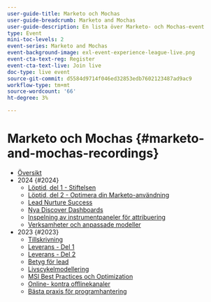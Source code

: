```yaml
---
user-guide-title: Marketo och Mochas
user-guide-breadcrumb: Marketo and Mochas
user-guide-description: En lista över Marketo- och Mochas-event
type: Event
mini-toc-levels: 2
event-series: Marketo and Mochas
event-background-image: exl-event-experience-league-live.png
event-cta-text-reg: Register
event-cta-text-live: Join live
doc-type: live event
source-git-commit: d5584d9714f046ed32853edb7602123487ad9ac9
workflow-type: tm+mt
source-wordcount: '66'
ht-degree: 3%

---
```



# Marketo och Mochas {#marketo-and-mochas-recordings}

+ [Översikt](overview.md)
+ 2024 {#2024}
   + [Löptid, del 1 - Stiftelsen](2024/maturity-part1-foundation.md)
   + [Löptid, del 2 - Optimera din Marketo-användning](2024/optimize-marketo-usage.md)
   + [Lead Nurture Success](2024/lead-nurture-success.md)
   + [Nya Discover Dashboards](2024/new-discover-dashboard.md)
   + [Inspelning av instrumentpaneler för attribuering](2024/attribution-dashboard-recording.md)
   + [Verksamheter och anpassade modeller](2024/marketo-measure-and-mochas-activities-and-custom-models.md)
+ 2023 {#2023}
   + [Tillskrivning](2023/attribution.md)
   + [Leverans - Del 1](2023/deliverability-part-one.md)
   + [Leverans - Del 2](2023/deliverability-part-two.md)
   + [Betyg för lead](2023/lead-scoring.md)
   + [Livscykelmodellering](2023/lifecycle-modeling.md)
   + [MSI Best Practices och Optimization](2023/msi-best-practices.md)
   + [Online- kontra offlinekanaler](2023/online-offline.md)
   + [Bästa praxis för programhantering](2023/program-management.md)